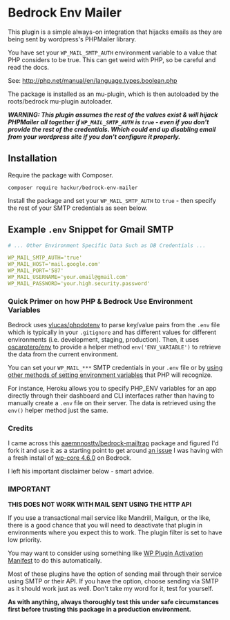 # Bedrock Env Mailer

This plugin is a simple always-on integration that hijacks emails as they are being sent by wordpress's PHPMailer library.

You have set your `WP_MAIL_SMTP_AUTH` environment variable to a value that PHP considers to be true. This can get weird with PHP, so be careful and read the docs.

See: http://php.net/manual/en/language.types.boolean.php

The package is installed as an mu-plugin, which is then autoloaded by the roots/bedrock mu-plugin autoloader.

**_WARNING: This plugin assumes the rest of the values exist & will hijack PHPMailer all together if `WP_MAIL_SMTP_AUTH` is `true` - even if you don't provide the rest of the credentials. Which could end up disabling email from your wordpress site if you don't configure it properly._**


## Installation

Require the package with Composer.
```
composer require hackur/bedrock-env-mailer
```
Install the package and set your `WP_MAIL_SMTP_AUTH` to `true` - then specify the rest of your SMTP credentials as seen below.

## Example `.env` Snippet for Gmail SMTP

```YAML
# ... Other Environment Specific Data Such as DB Credentials ...

WP_MAIL_SMTP_AUTH='true'
WP_MAIL_HOST='mail.google.com'
WP_MAIL_PORT='587'
WP_MAIL_USERNAME='your.email@gmail.com'
WP_MAIL_PASSWORD='your.high.security.password'
```

### Quick Primer on how PHP & Bedrock Use Environment Variables
Bedrock uses [vlucas/phpdotenv](https://github.com/vlucas/phpdotenv) to parse key/value pairs from the `.env` file which is typically in your `.gitignore` and has different values for different environments (i.e. development, staging, production). Then, it uses [oscarotero/env](https://github.com/oscarotero/env) to provide a helper method `env('ENV_VARIABLE')` to retrieve the data from the current environment.

You can set your `WP_MAIL_***` SMTP credentials in your `.env` file or by [using other methods of setting environment variables](https://github.com/vlucas/phpdotenv#php-dotenv) that PHP will recognize.

For instance, Heroku allows you to specify PHP_ENV variables for an app directly through their dashboard and CLI interfaces rather than having to manually create a `.env` file on their server. The data is retrieved using the `env()` helper method just the same.


### Credits
I came across this [aaemnnosttv/bedrock-mailtrap](https://github.com/aaemnnosttv/bedrock-mailtrap) package and figured I'd fork it and use it as a starting point to get around [an issue](https://github.com/Automattic/vip-quickstart/issues/512#issue-165799484) I was having with a fresh install of [wp-core 4.6.0](https://core.trac.wordpress.org/ticket/25239) on Bedrock.

I left his important disclaimer below - smart advice.

### IMPORTANT
**THIS DOES NOT WORK WITH MAIL SENT USING THE HTTP API**

If you use a transactional mail service like Mandrill, Mailgun, or the like, there is a good chance that you will need to deactivate that plugin in environments where you expect this to work. The plugin filter is set to have low priority.

You may want to consider using something like [WP Plugin Activation Manifest](https://github.com/PrimeTimeCode/wp-plugin-activation-manifest) to do this automatically.

Most of these plugins have the option of sending mail through their service using SMTP or their API. If you have the option, choose sending via SMTP as it should work just as well. Don't take my word for it, test for yourself.

**As with anything, always thoroughly test this under safe circumstances first before trusting this package in a production environment.**
